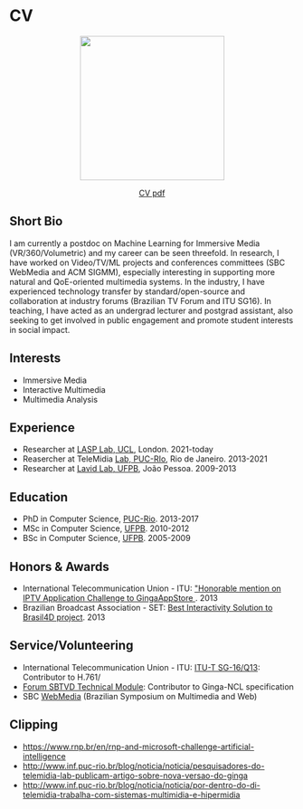 # CV

<p align="center">
  <img src="https://avatars.githubusercontent.com/u/604808" width="255px" hight="255px" />
</p>
<p align="center"><a href='pathname://cv.pdf'>CV pdf</a></p>

## Short Bio

I am currently a postdoc on Machine Learning for Immersive Media (VR/360/Volumetric) and my career can be seen threefold.  In research, I have worked on Video/TV/ML projects and conferences committees (SBC WebMedia and ACM SIGMM), especially interesting in supporting more natural and QoE-oriented multimedia systems. In the industry, I have experienced technology transfer by standard/open-source and collaboration at industry forums (Brazilian TV Forum and ITU SG16). In teaching, I have acted as an undergrad lecturer and postgrad assistant, also seeking to get involved in public engagement and promote student interests in social impact.

## Interests

- Immersive Media
- Interactive Multimedia
- Multimedia Analysis

## Experience

- Researcher at [LASP Lab, UCL](http://www.lasp2013.com), London. 2021-today
- Reasercher at TeleMidia [Lab, PUC-RIo](http://www.telemdia.puc-rio.br), Rio de Janeiro. 2013-2021
- Researcher at [Lavid Lab, UFPB](http://www.lavid.ufpb.br), João Pessoa. 2009-2013


## Education

- PhD in Computer Science, [PUC-Rio](http://www.puc-rio.br/). 2013-2017
- MSc in Computer Science, [UFPB](http://www.ufpb.br).  2010-2012
- BSc in Computer Science, [UFPB](http://www.ufpb.br/). 2005-2009

## Honors & Awards

- International Telecommunication Union - ITU: ["Honorable mention on IPTV Application Challenge to GingaAppStore ](http://itu.int/en/ITU-T/challenges/pages/iptv.aspx). 2013
- Brazilian Broadcast Association - SET: [Best Interactivity Solution to Brasil4D project](http://set.org.br/artigos/ed137/137_revistadaset_70.pdf).  2013

## Service/Volunteering

- International Telecommunication Union - ITU: [ITU-T SG-16/Q13](https://www.itu.int/en/ITU-T/studygroups/2017-2020/16/Pages/default.aspx): Contributor to H.761/
- [Forum SBTVD Technical Module](https://forumsbtvd.org.br/): Contributor to Ginga-NCL specification
- SBC [WebMedia](https://webmedia.org/) (Brazilian Symposium on Multimedia and Web)

## Clipping

- https://www.rnp.br/en/rnp-and-microsoft-challenge-artificial-intelligence
- http://www.inf.puc-rio.br/blog/noticia/noticia/pesquisadores-do-telemidia-lab-publicam-artigo-sobre-nova-versao-do-ginga
- http://www.inf.puc-rio.br/blog/noticia/noticia/por-dentro-do-di-telemidia-trabalha-com-sistemas-multimidia-e-hipermidia